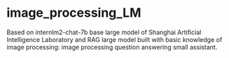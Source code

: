 # image_processing_LM
Based on internlm2-chat-7b base large model of Shanghai Artificial Intelligence Laboratory and RAG large model built with basic knowledge of image processing: image processing question answering small assistant.
